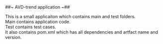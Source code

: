 ##~ AVD-trend application ~##

This is a small applicaiton which contains main and test folders.  
Main contains application code.  
Test contains test cases.  
It also contains pom.xml which has all dependencies and artfact name and version.




